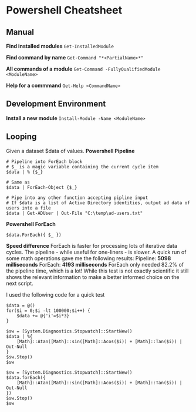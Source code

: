 # Powershell Cheatsheet

## Manual
**Find installed modules** ``Get-InstalledModule``

**Find command by name** ``Get-Command "*<PartialName>*"``

**All commands of a module** ``Get-Command -FullyQualifiedModule <ModuleName>``

**Help for a commmand** ``Get-Help <CommandName>``

## Development Environment
**Install a new module** ``Install-Module -Name <ModuleName>``

## Looping
Given a dataset $data of values.
**Powershell Pipeline**
```
# Pipeline into ForEach block
# $_ is a magic variable containing the current cycle item
$data | % {$_}

# Same as
$data | ForEach-Object {$_}

# Pipe into any other function accepting pipline input
# If $data is a list of Active Directory identities, output ad data of users into a file
$data | Get-ADUser | Out-File "C:\temp\ad-users.txt"
```

**Powershell ForEach**
```
$data.ForEach({ $_ })
```

**Speed difference**
ForEach is faster for processing lots of iterative data cycles. The pipeline - while useful for one-liners - is slower. A quick run of some math operations gave me the following results:
Pipeline: **5098 milliseconds**
ForEach:  **4193 milliseconds**
ForEach only needed 82.2% of the pipeline time, which is a lot! While this test is not exactly scientific it still shows the relevant information to make a better informed choice on the next script.

I used the following code for a quick test
```
$data = @()
for($i = 0;$i -lt 100000;$i++) {
    $data += @{'i'=$i*3}
}

$sw = [System.Diagnostics.Stopwatch]::StartNew()
$data | %{
    [Math]::Atan([Math]::sin([Math]::Acos($i)) + [Math]::Tan($i)) | Out-Null
}
$sw.Stop()
$sw

$sw = [System.Diagnostics.Stopwatch]::StartNew()
$data.forEach({
    [Math]::Atan([Math]::sin([Math]::Acos($i)) + [Math]::Tan($i)) | Out-Null
})
$sw.Stop()
$sw
```

